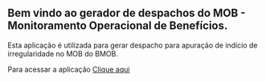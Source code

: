 ## Bem vindo ao gerador de despachos do MOB - Monitoramento Operacional de Benefícios.

Esta aplicação é utilizada para gerar despacho para apuração de indício de irregularidade no MOB do BMOB.

Para acessar a aplicação <a href='dist/' target='_blank'>Clique aqui</a>
